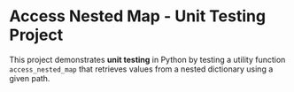 # Access Nested Map - Unit Testing Project

This project demonstrates **unit testing** in Python by testing a utility function `access_nested_map` that retrieves values from a nested dictionary using a given path.
